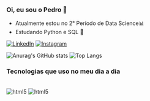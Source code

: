 

### Oi, eu sou o Pedro 🤙

- Atualmente estou no 2° Período de Data Science📊
- Estudando Python e SQL 🐍


[![LinkedIn](https://img.shields.io/badge/LinkedIn-0077B5?style=for-the-badge&logo=linkedin&logoColor=white)](https://www.linkedin.com/in/pedro-oliveira-29947612a/)
[![Instagram](https://img.shields.io/badge/Instagram-E4405F?style=for-the-badge&logo=instagram&logoColor=white)](https://www.instagram.com/pedrosaintsimon/)

![Anurag's GitHub stats](https://github-readme-stats.vercel.app/api?username=pedrosaintsimon&show_icons=true&theme=dracula)
![Top Langs](https://github-readme-stats.vercel.app/api/top-langs/?username=pedrosaintsimon&layout=compact)


### Tecnologias que uso no meu dia a dia

<div style="display: inline-block">
  <br>
  <img align="center" alt="html5" src="https://img.shields.io/badge/MySQL-00000F?style=for-the-badge&logo=mysql&logoColor=white" />
  <img align="center" alt="html5" src="https://img.shields.io/badge/Python-3776AB?style=for-the-badge&logo=python&logoColor=white" />
</div>
